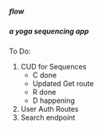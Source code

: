 ##### flow
##### a yoga sequencing app

To Do:

1. CUD for Sequences
    - C done
    - Updated Get route
    - R done
    - D happening
2. User Auth Routes
3. Search endpoint
